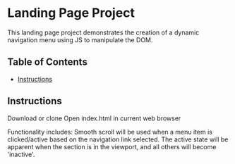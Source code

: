 # Landing Page Project

This landing page project demonstrates the creation of a dynamic navigation menu using JS to manipulate the DOM.

## Table of Contents

* [Instructions](#instructions)

## Instructions
Download or clone
Open index.html in current web browser

Functionality includes: 
	Smooth scroll will be used when a menu item is clicked/active based on the navigation link selected.
	The active state will be apparent when the section is in the viewport, and all others will become 'inactive'.

